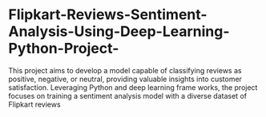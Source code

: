 # Flipkart-Reviews-Sentiment-Analysis-Using-Deep-Learning-Python-Project-
This project aims to develop a model capable of classifying reviews as positive, negative, or neutral, providing valuable insights into customer satisfaction. Leveraging Python and deep learning frame works, the project focuses on training a sentiment analysis model with a diverse dataset of Flipkart reviews
